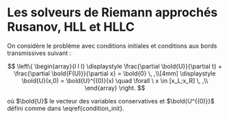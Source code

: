 # Les solveurs de Riemann approchés Rusanov, HLL et HLLC

On considère le problème avec conditions initiales et conditions aux bords transmissives suivant : 

$$
\left\{ 
\begin{array}{l l l}
\displaystyle \frac{\partial \bold{U}}{\partial t} + \frac{\partial \bold{F(U)}}{\partial x} = \bold{0} \, ,\\[4mm] 
\displaystyle \bold{U}(x,0) = \bold{U}^{(0)}(x) \quad \forall \ x \in [x_L;x_R] \, ,\\ 
\end{array} 
\right.
$$

où $\bold{U}$ le vecteur des variables conservatives et $\bold{U^{(0)}}$ défini comme dans \eqref{condition_init}.